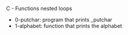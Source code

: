 C - Functions nested loops
* 0-putchar: program that prints _putchar
* 1-alphabet: function that prints the alphabet
